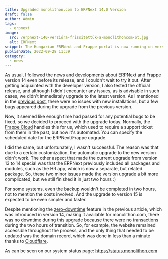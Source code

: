 ```yaml
---
title: Upgraded monolithon.com to ERPNext 14.0 Version
draft: false
author: Admin
tags:
  - erpnext
image:
  src: /erpnext-140-verzióra-frissítettük-a-monolithoncom-ot.jpg
  alt: ERPNext
snippet: The Hungarian ERPNext and Frappe portal is now running on version 14.
publishDate: 2022-09-28 11:39
category:
  - news
---
```


As usual, I followed the news and developments about ERPNext and Frappe version 14 even before its release, and I couldn't wait to try it out. After getting acquainted with the developer version, I also tested the official release, and although I didn't encounter any issues, as is advisable in such cases, we didn't immediately upgrade to the latest version. As I mentioned in the <a href="https://www.monolithon.com/blog/hirek/erpnext-14-megjelen%C3%A9s" rel="noopener noreferrer">previous post</a>, there were no issues with new installations, but a few bugs appeared during the upgrade from the previous version.

Now, it seemed like enough time had passed for any potential bugs to be fixed, so we decided to proceed with the upgrade today. Normally, the <a href="https://frappecloud.com/dashboard/signup?referrer=b411e290" rel="noopener noreferrer">Frappe Cloud</a> handles this for us, which used to require a support ticket from them in the past, but now it's automated. You can specify the scheduled date for the ERPNext/Frappe upgrade.

I did the same, but unfortunately, I wasn't successful. The reason was that due to a certain customization, the automatic upgrade to the new version didn't work. The other aspect that made the current upgrade from version 13 to 14 special was that the ERPNext previously included all packages and modules, such as the HR app, which is now a separate, but related package. So, these two minor issues made the version upgrade a bit more complicated, but we still finished it in just two hours :)

For some systems, even the backup wouldn't be completed in two hours, not to mention the costs involved. And the upgrade to version 15 is expected to be even simpler and faster.

Despite mentioning the <a href="https://www.monolithon.com/blog/hirek/zero-downtime" rel="noopener noreferrer">zero-downtime</a> feature in the previous article, which was introduced in version 14, making it available for monolithon.com, there was no downtime during this upgrade because there were no transactions during the two hours of transition. So, for example, the website remained accessible throughout the process, and the only thing that needed to be updated was the domain record, which was done in less than a minute thanks to <a href="https://www.cloudflare.com/" rel="noopener noreferrer">Cloudflare</a>.

As can be seen on our system status page: <a href="https://status.monolithon.com" rel="noopener noreferrer">https://status.monolithon.com</a>
